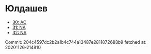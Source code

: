 # Юлдашев
- [30: AC](30.md)
- [31: NA](31.md)
- [32: NA](32.md)

Commit: 204c4597dc2b2a1b4c744a13487e2811872688b9
 fetched at: 20201126-214810

